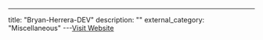 ---
title: "Bryan-Herrera-DEV"
description: ""
external_category: "Miscellaneous"
---[Visit Website](https://github.com/Bryan-Herrera-DEV)

